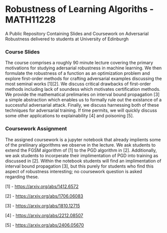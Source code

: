 # Robustness of Learning Algoriths - MATH11228
A Public Repository Containing Slides and Coursework on Adversarial Robustness delivered to students at University of Edinburgh

### Course Slides

The course comprises a roughly 90 minute lecture covering the primary motivations for studying adersarial robustness in machine learning. We then formulate the robustness of a function as an optimization problem and explore first-order methods for crafting adversarial examples discussing the most seminal works [1][2]. We discuss critical drawbacks of first-order methods including lack of soundess which motivates certification methods. We provide the mathematical prelimaries on interval bound propagation [3] a simple abstraction which enables us to formally rule out the existance of a successful adversarial attack. Finally, we discuss harnessing both of these techniques for adversarial training. If time permits, we will quickly discuss some other applications to explainability [4] and poisoning [5].

### Coursework Assignment

The assigned coursework is a jupyter notebook that already implients some of the preliinary algorithms we observe in the lecture. We ask students to extend the FGSM algorithm of [1] to the PGD algorithm in [2]. Additionally, we ask students to incorperate their implimentation of PGD into training as discussed in [2]. Within the notebook students will find an implimentation of interval bound propagation [3], but this purely for students who find this aspect of robustness interesting; no coursework question is asked regarding these. 


[1] - https://arxiv.org/abs/1412.6572

[2] - https://arxiv.org/abs/1706.06083

[3] - https://arxiv.org/abs/1810.12715

[4] - https://arxiv.org/abs/2212.08507

[5] - https://arxiv.org/abs/2406.05670
